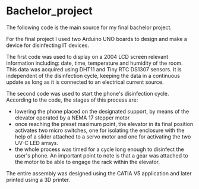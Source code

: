 # Bachelor_project
The following code is the main source for my final bachelor project.

For the final project I used two Arduino UNO boards to design and make a device for disinfecting IT devices. 

The first code was used to display on a 2004 LCD screen relevant information including: date, time, temperature and humidity of the room. This data was acquired using DHT11 and Tiny RTC DS1307 sensors. It is independent of the disinfection cycle, keeping the data in a continuous update as long as it is connected to an electrical current source.

The second code was used to start the phone's disinfection cycle. According to the code, the stages of this process are:
- lowering the phone placed on the designated support, by means of the elevator operated by a NEMA 17 stepper motor
- once reaching the preset maximum point, the elevator in its final position activates two micro switches, one for isolating the enclosure with the help of a slider attached to a servo motor and one for activating the two UV-C LED arrays.
- the whole process was timed for a cycle long enough to disinfect the user's phone.
An important point to note is that a gear was attached to the motor to be able to engage the rack within the elevator. 

The entire assembly was designed using the CATIA V5 application and later printed using a 3D printer.
